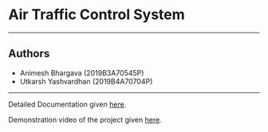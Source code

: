 # Air Traffic Control System
---
## Authors
- Animesh Bhargava (2019B3A70545P)
- Utkarsh Yashvardhan (2019B4A70704P)
---
Detailed Documentation given [here](https://drive.google.com/file/d/1NPZ5cwVCuMY88vIu_98YcXzxTxCO1WDJ/view?usp=sharing).

Demonstration video of the project given [here](https://drive.google.com/file/d/1M7ImBunOL98F2yR14nxUO5YHUmq3IWh3/view?usp=sharing).
